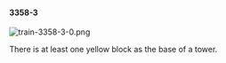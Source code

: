 #### 3358-3
![train-3358-3-0.png](https://github.com/lil-lab/nlvr/raw/master/nlvr/train/images/1/train-3358-3-0.png "train-3358-3-0.png")

There is at least one yellow block as the base of a tower.